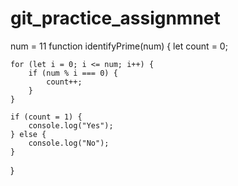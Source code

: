 # git_practice_assignmnet
num = 11
function identifyPrime(num) {
     let count = 0;

    for (let i = 0; i <= num; i++) {
        if (num % i === 0) {
            count++;
        }
    }

    if (count = 1) {
        console.log("Yes");
    } else {
        console.log("No");
    }

}
